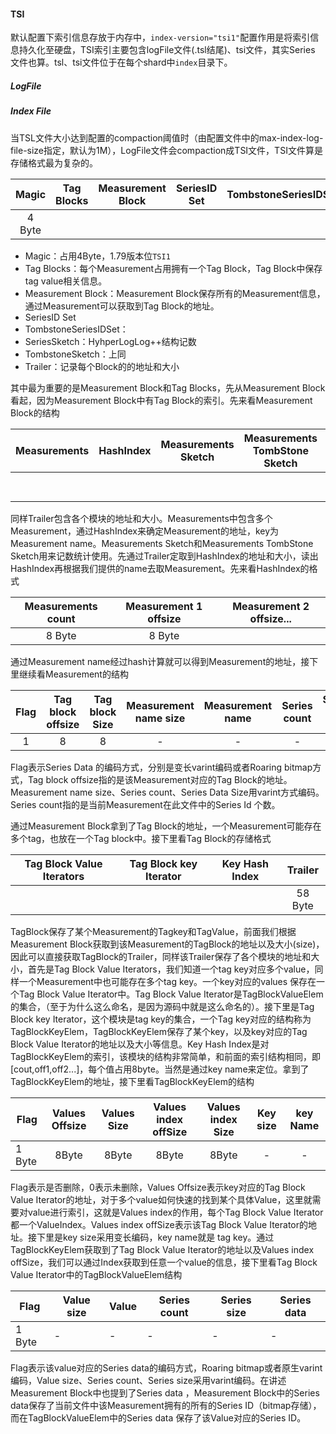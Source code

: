 



#### TSI 

默认配置下索引信息存放于内存中，`index-version="tsi1"`配置作用是将索引信息持久化至硬盘，TSI索引主要包含logFile文件(.tsl结尾)、tsi文件，其实Series 文件也算。tsl、tsi文件位于在每个shard中`index`目录下。

##### LogFile

##### Index File

当TSL文件大小达到配置的compaction阈值时（由配置文件中的max-index-log-file-size指定，默认为1M），LogFile文件会compaction成TSI文件，TSI文件算是存储格式最为复杂的。

| Magic  | Tag Blocks | Measurement Block | SeriesID Set | TombstoneSeriesIDSet | SeriesSketch | TombstoneSketch | Trailer |
| :----: | :--------: | :---------------: | :----------: | :------------------: | ------------ | --------------- | ------- |
| 4 Byte |            |                   |              |                      |              |                 | 82 Byte |

- Magic：占用4Byte，1.79版本位`TSI1`
- Tag Blocks：每个Measurement占用拥有一个Tag Block，Tag Block中保存tag value相关信息。
- Measurement Block：Measurement Block保存所有的Measurement信息，通过Measurement可以获取到Tag Block的地址。
- SeriesID Set
- TombstoneSeriesIDSet：
- SeriesSketch：HyhperLogLog++结构记数
- TombstoneSketch：上同
- Trailer：记录每个Block的的地址和大小

其中最为重要的是Measurement Block和Tag Blocks，先从Measurement Block看起，因为Measurement Block中有Tag Block的索引。先来看Measurement Block的结构

| Measurements | HashIndex | Measurements Sketch | Measurements TombStone Sketch | Trailer |
| ------------ | --------- | ------------------- | ----------------------------- | ------- |
|              |           |                     |                               | 66 Byte |

同样Trailer包含各个模块的地址和大小。Measurements中包含多个Measurement，通过HashIndex来确定Measurement的地址，key为Measurement name。Measurements Sketch和Measurements TombStone Sketch用来记数统计使用。先通过Trailer定取到HashIndex的地址和大小，读出HashIndex再根据我们提供的name去取Measurement。先来看HashIndex的格式

| Measurements count | Measurement 1 offsize | Measurement 2 offsize... |
| :----------------: | :-------------------: | :----------------------: |
|       8 Byte       |        8 Byte         |                          |

通过Measurement name经过hash计算就可以得到Measurement的地址，接下里继续看Measurement的结构

| Flag | Tag block offsize | Tag block Size | Measurement name size | Measurement name | Series count | Series Data Size | Series Data |
| :--: | :---------------: | :------------: | :-------------------: | :--------------: | :----------: | :--------------: | ----------- |
|  1   |         8         |       8        |           -           |        -         |      -       |        -         | -           |

Flag表示Series Data 的编码方式，分别是变长varint编码或者Roaring bitmap方式，Tag block offsize指的是该Measurement对应的Tag Block的地址。Measurement name size、Series count、Series Data Size用varint方式编码。Series count指的是当前Measurement在此文件中的Series Id 个数。

通过Measurement Block拿到了Tag Block的地址，一个Measurement可能存在多个tag，也放在一个Tag block中。接下里看Tag Block的存储格式

| Tag Block Value Iterators | Tag Block key Iterator | Key Hash Index | Trailer |
| :-----------------------: | :--------------------: | :------------: | :-----: |
|                           |                        |                | 58 Byte |

TagBlock保存了某个Measurement的Tagkey和TagValue，前面我们根据Measurement Block获取到该Measurement的TagBlock的地址以及大小(size)，因此可以直接获取TagBlock的Trailer，同样该Trailer保存了各个模块的地址和大小，首先是Tag Block Value Iterators，我们知道一个tag key对应多个value，同样一个Measurement中也可能存在多个tag key。一个key对应的values 保存在一个Tag Block Value Iterator中。Tag Block Value Iterator是TagBlockValueElem的集合，（至于为什么这么命名，是因为源码中就是这么命名的）。接下里是Tag Block key Iterator，这个模块是tag key的集合，一个Tag key对应的结构称为TagBlockKeyElem，TagBlockKeyElem保存了某个key，以及key对应的Tag Block Value Iterator的地址以及大小等信息。Key Hash Index是对TagBlockKeyElem的索引，该模块的结构非常简单，和前面的索引结构相同，即[cout,off1,off2...]，每个值占用8byte。当然是通过key name来定位。拿到了TagBlockKeyElem的地址，接下里看TagBlockKeyElem的结构

| Flag   | Values Offsize | Values Size | Values index offSize | Values index Size | Key size | key Name |
| ------ | :------------: | :---------: | :------------------: | :---------------: | :------: | :------: |
| 1 Byte |     8Byte      |    8Byte    |        8Byte         |       8Byte       |    -     |    -     |

Flag表示是否删除，0表示未删除，Values Offsize表示key对应的Tag Block Value Iterator的地址，对于多个value如何快速的找到某个具体Value，这里就需要对value进行索引，这就是Values index的作用，每个Tag Block Value Iterator都一个ValueIndex。Values index offSize表示该Tag Block Value Iterator的地址。接下里是key size采用变长编码，key name就是 tag key。通过TagBlockKeyElem获取到了Tag Block Value Iterator的地址以及Values index offSize，我们可以通过Index获取到任意一个value的信息，接下里看Tag Block Value Iterator中的TagBlockValueElem结构

| Flag   | Value size | Value | Series count | Series size | Series data |
| ------ | ---------- | ----- | ------------ | ----------- | ----------- |
| 1 Byte | -          | -     | -            | -           | -           |

Flag表示该value对应的Series data的编码方式，Roaring bitmap或者原生varint编码，Value size、Series count、Series size采用varint编码。在讲述Measurement Block中也提到了Series data ，Measurement Block中的Series data保存了当前文件中该Measurement拥有的所有的Series ID（bitmap存储），而在TagBlockValueElem中的Series data 保存了该Value对应的Series ID。
